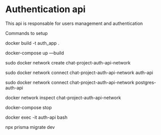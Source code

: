 # Authentication api

This api is responsable for users management and authentication

Commands to setup 

docker build -t auth_app .

docker-compose up —build

sudo docker network create chat-project-auth-api-network

sudo docker network connect chat-project-auth-api-network auth-api

sudo docker network connect chat-project-auth-api-network postgres-auth-api

docker network inspect chat-project-auth-api-network

docker-compose stop

docker exec -it auth-api bash

npx prisma migrate dev